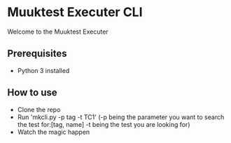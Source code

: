
Muuktest Executer CLI
===============================

Welcome to the Muuktest Executer

Prerequisites
-------------
- Python 3 installed

How to use
-----------------
- Clone the repo
- Run 'mkcli.py -p tag -t TC1'  (-p being the parameter you want to search the test for:[tag, name] -t being the test you are looking for)
- Watch the magic happen
